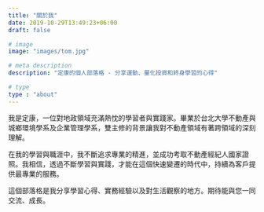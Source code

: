 ```yaml
---
title: "關於我"
date: 2019-10-29T13:49:23+06:00
draft: false

# image
image: "images/tom.jpg"

# meta description
description: "定康的個人部落格 - 分享運動、量化投資和終身學習的心得"

# type
type : "about"
---
```


我是定康，一位對地政領域充滿熱忱的學習者與實踐家。畢業於台北大學不動產與城鄉環境學系及企業管理學系，雙主修的背景讓我對不動產領域有著跨領域的深刻理解。

在我的學習與職涯中，我不斷追求專業的精進，並成功考取不動產經紀人國家證照。我相信，透過不斷學習與實踐，才能在這個快速變遷的時代中，持續為客戶提供最專業的服務。

這個部落格是我分享學習心得、實務經驗以及對生活觀察的地方。期待能與您一同交流、成長。